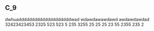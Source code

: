 ## C_9
dwhuaddddddddddddddddddddwad
wdawdawawdawd
awdawdawdad
32423423453
2325
523
523
5
235
3255
25
25
25
23
55
2355
235
2
